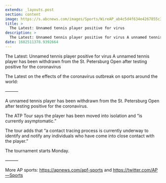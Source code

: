 ```yaml
--- 
extends: _layouts.post 
section: content 
image: https://s.abcnews.com/images/Sports/WireAP_ab4c5d4f634e4267855c35117566c046_16x9_992.jpg 
title: > 
  The Latest: Unnamed tennis player positive for virus 
description: > 
  The Latest: Unnamed tennis player positive for virus A unnamed tennis player has been withdrawn from the St. Petersburg Open after testing positive for the coronavirusThe Latest on the effects of the coronavirus outbreak on sports around the world:———A unnamed tennis player has been withdrawn from the St. Petersburg Open after testing positive for the coronavirus.The ATP Tour says the player has been moved into isolation and “is currently asymptomatic.”The tour adds that “a contact tracing process is currently underway to identify and notify any individuals who have come into close contact with the player.”The tournament starts Monday.———More AP sports: https://apnews.com/apf-sports and https://twitter.com/AP—Sports 
date: 1602511378.9392664 
--- 
```

The Latest: Unnamed tennis player positive for virus A unnamed tennis player has been withdrawn from the St. Petersburg Open after testing positive for the coronavirus

The Latest on the effects of the coronavirus outbreak on sports around the world:

———

A unnamed tennis player has been withdrawn from the St. Petersburg Open after testing positive for the coronavirus.

The ATP Tour says the player has been moved into isolation and “is currently asymptomatic.”

The tour adds that “a contact tracing process is currently underway to identify and notify any individuals who have come into close contact with the player.”

The tournament starts Monday.

———

More AP sports: https://apnews.com/apf-sports and https://twitter.com/AP—Sports